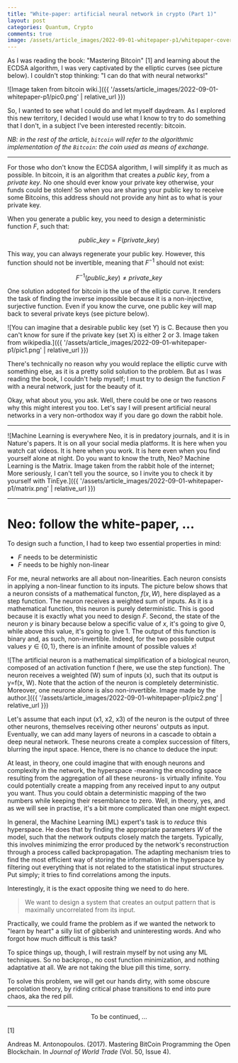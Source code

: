 ```yaml
---
title: "White-paper: artificial neural network in crypto (Part 1)"
layout: post
categories: Quantum, Crypto
comments: true
image: /assets/article_images/2022-09-01-whitepaper-p1/whitepaper-cover.jpg
---
```


As I was reading the book: "Mastering Bitcoin" [1] and learning about the ECDSA algorithm, I was very captivated by the elliptic curves (see picture below). I couldn't stop thinking: "I can do that with neural networks!"

![Image taken from bitcoin wiki.]({{ '/assets/article_images/2022-09-01-whitepaper-p1/pic0.png' | relative_url }})

So, I wanted to see what I could do and let myself daydream. As I explored this new territory, I decided I would use what I know to try to do something that I don't, in a subject I've been interested recently: bitcoin.

*NB: in the rest of the article, `bitcoin` will refer to the algorithmic implementation of the `Bitcoin`: the coin used as means of exchange.*

***

For those who don't know the ECDSA algorithm, I will simplify it as much as possible. In bitcoin, it is an algorithm that creates a *public key*, from a *private key*. No one should ever know your private key otherwise, your funds could be stolen! So when you are sharing your public key to receive some Bitcoins, this address should not provide any hint as to what is your private key. 

When you generate a public key, you need to design a deterministic function $F$, such that:

$$public\_key = F(private\_key)$$

This way, you can always regenerate your public key. However, this function should not be invertible, meaning that $F^{-1}$ should not exist:

$$F^{-1}(public\_key) \neq private\_key$$

One solution adopted for bitcoin is the use of the elliptic curve. It renders the task of finding the inverse impossible because it is a non-injective, surjective function. Even if you know the curve, one public key will map back to several private keys (see picture below).

![You can imagine that a desirable public key (set Y) is C. Because then you can't know for sure if the private key (set X) is either 2 or 3. Image taken from wikipedia.]({{ '/assets/article_images/2022-09-01-whitepaper-p1/pic1.png' | relative_url }})

There's technically no reason why you would replace the elliptic curve with something else, as it is a pretty solid solution to the problem. But as I was reading the book, I couldn't help myself; I must try to design the function $F$ with a neural network, just for the beauty of it. 

Okay, what about you, you ask. Well, there could be one or two reasons why this might interest you too. Let's say I will present artificial neural networks in a very non-orthodox way if you dare go down the rabbit hole.

***

![Machine Learning is everywhere Neo, it is in predatory journals, and it is in Nature's papers. It is on all your social media platforms. It is here when you watch cat videos. It is here when you work. It is here even when you find yourself alone at night. Do you want to know the truth, Neo? Machine Learning is the Matrix. Image taken from the rabbit hole of the internet; More seriously, I can't tell you the source, so I invite you to check it by yourself with TinEye.]({{ '/assets/article_images/2022-09-01-whitepaper-p1/matrix.png' | relative_url }})


***

# Neo: follow the white-paper, ...

To design such a function, I had to keep two essential properties in mind:
- $F$ needs to be deterministic
- $F$ needs to be highly non-linear

For me, neural networks are all about non-linearities. Each neuron consists in applying a non-linear function to its inputs. The picture below shows that a neuron consists of a mathematical functon, $f(x, W)$, here displayed as a step function. The neuron receives a weighted sum of inputs. As it is a mathematical function, this neuron is purely deterministic. This is good because it is exactly what you need to design $F$. Second, the state of the neuron $y$ is binary because below a specific value of $x$, it's going to give $0$, while above this value, it's going to give $1$. The output of this function is binary and, as such, non-invertible. Indeed, for the two possible output values $y\in\{ 0, 1 \}$, there is an infinite amount of possible values $x$! 

![The artificial neuron is a mathematical simplification of a biological neuron, composed of an activation function f (here, we use the step function). The neuron receives a weighted (W) sum of inputs (x), such that its output is y=f(x, W). Note that the action of the neuron is completely deterministic. Moreover, one neurone alone is also non-invertible. Image made by the author.]({{ '/assets/article_images/2022-09-01-whitepaper-p1/pic2.png' | relative_url }})


Let's assume that each input (x1, x2, x3) of the neuron is the output of three other neurons, themselves receiving other neurons' outputs as input. Eventually, we can add many layers of neurons in a cascade to obtain a deep neural network. These neurons create a complex succession of filters, blurring the input space. Hence, there is no chance to deduce the input:

At least, in theory, one could imagine that with enough neurons and complexity in the network, the hyperspace -meaning the encoding space resulting from the aggregation of all these neurons- is virtually infinite. You could potentially create a mapping from any received input to any output you want. Thus you could obtain a deterministic mapping of the two numbers while keeping their resemblance to zero. Well, in theory, yes, and as we will see in practise, it's a bit more complicated than one might expect. 

In general, the Machine Learning (ML) expert's task is to *reduce* this hyperspace. He does that by finding the appropriate parameters $W$ of the model, such that the network outputs closely match the targets. Typically, this involves minimizing the error produced by the network's reconstruction through a process called backpropagation. The adapting mechanism tries to find the most efficient way of storing the information in the hyperspace by filtering out everything that is not related to the statistical input structures. Put simply; it tries to find correlations among the inputs. 

Interestingly, it is the exact opposite thing we need to do here. 
> We want to design a system that creates an output pattern that is maximally uncorrelated from its input. 

Practically, we could frame the problem as if we wanted the network to "learn by heart" a silly list of gibberish and uninteresting words. And who forgot how much difficult is this task?

To spice things up, though, I will restrain myself by not using any ML techniques. So no backprop., no cost function minimization, and nothing adaptative at all. We are not taking the blue pill this time, sorry. 

To solve this problem, we will get our hands dirty, with some obscure percolation theory, by riding critical phase transitions to end into pure chaos, aka the red pill. 

***

<center> To be continued, ... </center>

[1] <div class="csl-entry">Andreas M. Antonopoulos. (2017). Mastering BitCoin Programming the Open Blockchain. In <i>Journal of World Trade</i> (Vol. 50, Issue 4).</div>

